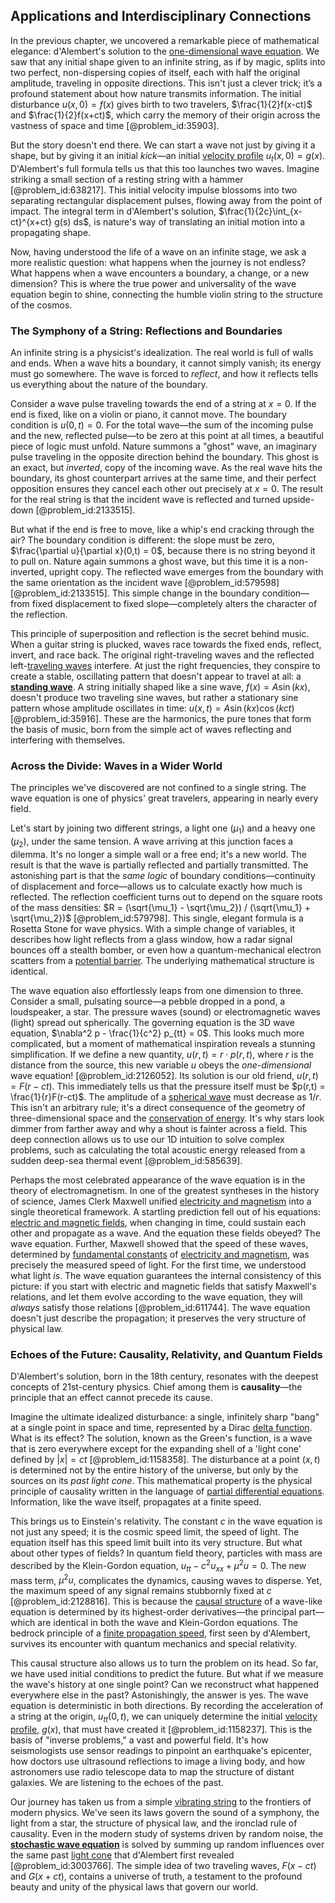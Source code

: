 ## Applications and Interdisciplinary Connections

In the previous chapter, we uncovered a remarkable piece of mathematical elegance: d'Alembert's solution to the [one-dimensional wave equation](@article_id:164330). We saw that any initial shape given to an infinite string, as if by magic, splits into two perfect, non-dispersing copies of itself, each with half the original amplitude, traveling in opposite directions. This isn't just a clever trick; it’s a profound statement about how nature transmits information. The initial disturbance $u(x,0) = f(x)$ gives birth to two travelers, $\frac{1}{2}f(x-ct)$ and $\frac{1}{2}f(x+ct)$, which carry the memory of their origin across the vastness of space and time [@problem_id:35903].

But the story doesn't end there. We can start a wave not just by giving it a shape, but by giving it an initial *kick*—an initial [velocity profile](@article_id:265910) $u_t(x,0) = g(x)$. D'Alembert's full formula tells us that this too launches two waves. Imagine striking a small section of a resting string with a hammer [@problem_id:638217]. This initial velocity impulse blossoms into two separating rectangular displacement pulses, flowing away from the point of impact. The integral term in d'Alembert's solution, $\frac{1}{2c}\int_{x-ct}^{x+ct} g(s) ds$, is nature's way of translating an initial motion into a propagating shape.

Now, having understood the life of a wave on an infinite stage, we ask a more realistic question: what happens when the journey is not endless? What happens when a wave encounters a boundary, a change, or a new dimension? This is where the true power and universality of the wave equation begin to shine, connecting the humble violin string to the structure of the cosmos.

### The Symphony of a String: Reflections and Boundaries

An infinite string is a physicist's idealization. The real world is full of walls and ends. When a wave hits a boundary, it cannot simply vanish; its energy must go somewhere. The wave is forced to *reflect*, and how it reflects tells us everything about the nature of the boundary.

Consider a wave pulse traveling towards the end of a string at $x=0$. If the end is fixed, like on a violin or piano, it cannot move. The boundary condition is $u(0,t)=0$. For the total wave—the sum of the incoming pulse and the new, reflected pulse—to be zero at this point at all times, a beautiful piece of logic must unfold. Nature summons a "ghost" wave, an imaginary pulse traveling in the opposite direction behind the boundary. This ghost is an exact, but *inverted*, copy of the incoming wave. As the real wave hits the boundary, its ghost counterpart arrives at the same time, and their perfect opposition ensures they cancel each other out precisely at $x=0$. The result for the real string is that the incident wave is reflected and turned upside-down [@problem_id:2133515].

But what if the end is free to move, like a whip's end cracking through the air? The boundary condition is different: the slope must be zero, $\frac{\partial u}{\partial x}(0,t) = 0$, because there is no string beyond it to pull on. Nature again summons a ghost wave, but this time it is a non-inverted, upright copy. The reflected wave emerges from the boundary with the same orientation as the incident wave [@problem_id:579598] [@problem_id:2133515]. This simple change in the boundary condition—from fixed displacement to fixed slope—completely alters the character of the reflection.

This principle of superposition and reflection is the secret behind music. When a guitar string is plucked, waves race towards the fixed ends, reflect, invert, and race back. The original right-traveling waves and the reflected left-[traveling waves](@article_id:184514) interfere. At just the right frequencies, they conspire to create a stable, oscillating pattern that doesn't appear to travel at all: a **[standing wave](@article_id:260715)**. A string initially shaped like a sine wave, $f(x) = A \sin(kx)$, doesn't produce two traveling sine waves, but rather a stationary sine pattern whose amplitude oscillates in time: $u(x,t) = A \sin(kx) \cos(kct)$ [@problem_id:35916]. These are the harmonics, the pure tones that form the basis of music, born from the simple act of waves reflecting and interfering with themselves.

### Across the Divide: Waves in a Wider World

The principles we've discovered are not confined to a single string. The wave equation is one of physics' great travelers, appearing in nearly every field.

Let's start by joining two different strings, a light one ($\mu_1$) and a heavy one ($\mu_2$), under the same tension. A wave arriving at this junction faces a dilemma. It's no longer a simple wall or a free end; it's a new world. The result is that the wave is partially reflected and partially transmitted. The astonishing part is that the *same logic* of boundary conditions—continuity of displacement and force—allows us to calculate exactly how much is reflected. The reflection coefficient turns out to depend on the square roots of the mass densities: $R = (\sqrt{\mu_1} - \sqrt{\mu_2}) / (\sqrt{\mu_1} + \sqrt{\mu_2})$ [@problem_id:579798]. This single, elegant formula is a Rosetta Stone for wave physics. With a simple change of variables, it describes how light reflects from a glass window, how a radar signal bounces off a stealth bomber, or even how a quantum-mechanical electron scatters from a [potential barrier](@article_id:147101). The underlying mathematical structure is identical.

The wave equation also effortlessly leaps from one dimension to three. Consider a small, pulsating source—a pebble dropped in a pond, a loudspeaker, a star. The pressure waves (sound) or electromagnetic waves (light) spread out spherically. The governing equation is the 3D wave equation, $\nabla^2 p - \frac{1}{c^2} p_{tt} = 0$. This looks much more complicated, but a moment of mathematical inspiration reveals a stunning simplification. If we define a new quantity, $u(r,t) = r \cdot p(r,t)$, where $r$ is the distance from the source, this new variable $u$ obeys the *one-dimensional* wave equation! [@problem_id:2126052]. Its solution is our old friend, $u(r,t) = F(r-ct)$. This immediately tells us that the pressure itself must be $p(r,t) = \frac{1}{r}F(r-ct)$. The amplitude of a [spherical wave](@article_id:174767) must decrease as $1/r$. This isn't an arbitrary rule; it's a direct consequence of the geometry of three-dimensional space and the [conservation of energy](@article_id:140020). It's why stars look dimmer from farther away and why a shout is fainter across a field. This deep connection allows us to use our 1D intuition to solve complex problems, such as calculating the total acoustic energy released from a sudden deep-sea thermal event [@problem_id:585639].

Perhaps the most celebrated appearance of the wave equation is in the theory of electromagnetism. In one of the greatest syntheses in the history of science, James Clerk Maxwell unified [electricity and magnetism](@article_id:184104) into a single theoretical framework. A startling prediction fell out of his equations: [electric and magnetic fields](@article_id:260853), when changing in time, could sustain each other and propagate as a wave. And the equation these fields obeyed? The wave equation. Further, Maxwell showed that the speed of these waves, determined by [fundamental constants](@article_id:148280) of [electricity and magnetism](@article_id:184104), was precisely the measured speed of light. For the first time, we understood what light *is*. The wave equation guarantees the internal consistency of this picture: if you start with electric and magnetic fields that satisfy Maxwell's relations, and let them evolve according to the wave equation, they will *always* satisfy those relations [@problem_id:611744]. The wave equation doesn't just describe the propagation; it preserves the very structure of physical law.

### Echoes of the Future: Causality, Relativity, and Quantum Fields

D'Alembert's solution, born in the 18th century, resonates with the deepest concepts of 21st-century physics. Chief among them is **causality**—the principle that an effect cannot precede its cause.

Imagine the ultimate idealized disturbance: a single, infinitely sharp "bang" at a single point in space and time, represented by a Dirac [delta function](@article_id:272935). What is its effect? The solution, known as the Green's function, is a wave that is zero everywhere except for the expanding shell of a 'light cone' defined by $|x|=ct$ [@problem_id:1158358]. The disturbance at a point $(x,t)$ is determined not by the entire history of the universe, but only by the sources on its *past light cone*. This mathematical property is the physical principle of causality written in the language of [partial differential equations](@article_id:142640). Information, like the wave itself, propagates at a finite speed.

This brings us to Einstein's relativity. The constant $c$ in the wave equation is not just any speed; it is the cosmic speed limit, the speed of light. The equation itself has this speed limit built into its very structure. But what about other types of fields? In quantum field theory, particles with mass are described by the Klein-Gordon equation, $u_{tt} - c^2 u_{xx} + \mu^2 u = 0$. The new mass term, $\mu^2 u$, complicates the dynamics, causing waves to disperse. Yet, the maximum speed of any signal remains stubbornly fixed at $c$ [@problem_id:2128816]. This is because the [causal structure](@article_id:159420) of a wave-like equation is determined by its highest-order derivatives—the principal part—which are identical in both the wave and Klein-Gordon equations. The bedrock principle of a [finite propagation speed](@article_id:163314), first seen by d'Alembert, survives its encounter with quantum mechanics and special relativity.

This causal structure also allows us to turn the problem on its head. So far, we have used initial conditions to predict the future. But what if we measure the wave's history at one single point? Can we reconstruct what happened everywhere else in the past? Astonishingly, the answer is yes. The wave equation is deterministic in both directions. By recording the acceleration of a string at the origin, $u_{tt}(0,t)$, we can uniquely determine the initial [velocity profile](@article_id:265910), $g(x)$, that must have created it [@problem_id:1158237]. This is the basis of "inverse problems," a vast and powerful field. It's how seismologists use sensor readings to pinpoint an earthquake's epicenter, how doctors use ultrasound reflections to image a living body, and how astronomers use radio telescope data to map the structure of distant galaxies. We are listening to the echoes of the past.

Our journey has taken us from a simple [vibrating string](@article_id:137962) to the frontiers of modern physics. We've seen its laws govern the sound of a symphony, the light from a star, the structure of physical law, and the ironclad rule of causality. Even in the modern study of systems driven by random noise, the **[stochastic wave equation](@article_id:203192)** is solved by summing up random influences over the same past [light cone](@article_id:157173) that d'Alembert first revealed [@problem_id:3003766]. The simple idea of two traveling waves, $F(x-ct)$ and $G(x+ct)$, contains a universe of truth, a testament to the profound beauty and unity of the physical laws that govern our world.
